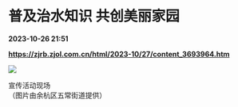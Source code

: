 # 普及治水知识 共创美丽家园

**2023-10-26 21:51**

**https://zjrb.zjol.com.cn/html/2023-10/27/content_3693964.htm**

![](https://zjrb.zjol.com.cn/images/2023-10/27/zjrb2023102700008v01b003.jpg)

宣传活动现场  
（图片由余杭区五常街道提供）